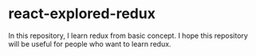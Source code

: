 # react-explored-redux

In this repository, I learn redux from basic concept. I hope this repository will be useful for people who want to learn redux.
